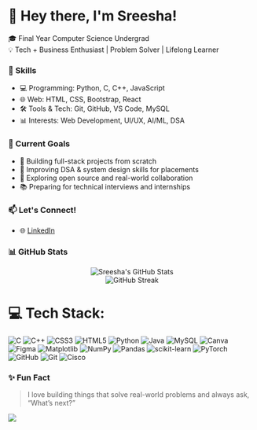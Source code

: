 # 👋 Hey there, I'm Sreesha!

🎓 Final Year Computer Science Undergrad  
💡 Tech + Business Enthusiast | Problem Solver | Lifelong Learner  


### 🚀 Skills
- 💻 Programming: Python, C, C++, JavaScript  
- 🌐 Web: HTML, CSS, Bootstrap, React  
- 🛠️ Tools & Tech: Git, GitHub, VS Code, MySQL  
- 📊 Interests: Web Development, UI/UX, AI/ML, DSA


### 🎯 Current Goals
- 🔭 Building full-stack projects from scratch  
- 🧠 Improving DSA & system design skills for placements  
- 🌱 Exploring open source and real-world collaboration  
- 📚 Preparing for technical interviews and internships


### 📫 Let's Connect!
- 🌐 [LinkedIn]((https://www.linkedin.com/in/sreesha-parivallal-214704259/))  


### 📊 GitHub Stats
<p align="center">
  <img src="https://github-readme-stats.vercel.app/api?username=sreesha-p&show_icons=true&theme=default" alt="Sreesha's GitHub Stats"/>
  <br />
  <img src="https://github-readme-streak-stats.herokuapp.com/?user=sreesha-p&theme=default" alt="GitHub Streak" />
</p>


# 💻 Tech Stack:
![C](https://img.shields.io/badge/c-%2300599C.svg?style=for-the-badge&logo=c&logoColor=white) ![C++](https://img.shields.io/badge/c++-%2300599C.svg?style=for-the-badge&logo=c%2B%2B&logoColor=white) ![CSS3](https://img.shields.io/badge/css3-%231572B6.svg?style=for-the-badge&logo=css3&logoColor=white) ![HTML5](https://img.shields.io/badge/html5-%23E34F26.svg?style=for-the-badge&logo=html5&logoColor=white) ![Python](https://img.shields.io/badge/python-3670A0?style=for-the-badge&logo=python&logoColor=ffdd54) ![Java](https://img.shields.io/badge/java-%23ED8B00.svg?style=for-the-badge&logo=openjdk&logoColor=white) ![MySQL](https://img.shields.io/badge/mysql-4479A1.svg?style=for-the-badge&logo=mysql&logoColor=white) ![Canva](https://img.shields.io/badge/Canva-%2300C4CC.svg?style=for-the-badge&logo=Canva&logoColor=white) ![Figma](https://img.shields.io/badge/figma-%23F24E1E.svg?style=for-the-badge&logo=figma&logoColor=white) ![Matplotlib](https://img.shields.io/badge/Matplotlib-%23ffffff.svg?style=for-the-badge&logo=Matplotlib&logoColor=black) ![NumPy](https://img.shields.io/badge/numpy-%23013243.svg?style=for-the-badge&logo=numpy&logoColor=white) ![Pandas](https://img.shields.io/badge/pandas-%23150458.svg?style=for-the-badge&logo=pandas&logoColor=white) ![scikit-learn](https://img.shields.io/badge/scikit--learn-%23F7931E.svg?style=for-the-badge&logo=scikit-learn&logoColor=white) ![PyTorch](https://img.shields.io/badge/PyTorch-%23EE4C2C.svg?style=for-the-badge&logo=PyTorch&logoColor=white) ![GitHub](https://img.shields.io/badge/github-%23121011.svg?style=for-the-badge&logo=github&logoColor=white) ![Git](https://img.shields.io/badge/git-%23F05033.svg?style=for-the-badge&logo=git&logoColor=white) ![Cisco](https://img.shields.io/badge/cisco-%23049fd9.svg?style=for-the-badge&logo=cisco&logoColor=black)


### ✨ Fun Fact
> I love building things that solve real-world problems and always ask, “What’s next?”

[![](https://visitcount.itsvg.in/api?id=sreeshap22&icon=0&color=0)](https://visitcount.itsvg.in)
